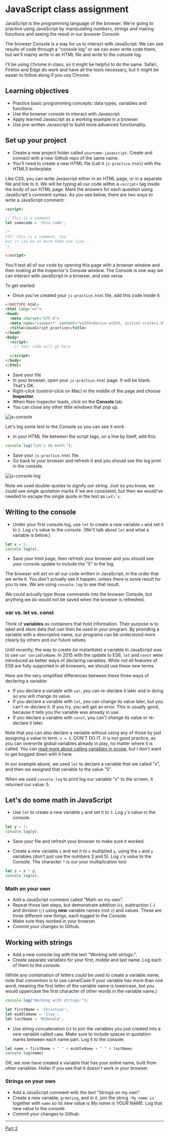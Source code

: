 # JavaScript class assignment

JavaScript is the programming language of the browser. We're going to practice using JavaScript by manipulating numbers, strings and making functions and seeing the result in our browser Console.

The browser Console is a way for us to interact with JavaScript: We can see results of code through a "console log" or we can even write code there, but we'll mainly write in an HTML file and write to the console log.

I'll be using Chrome in class, so it might be helpful to do the same. Safari, Firefox and Edge do work and have all the tools necessary, but it might be easier to follow along if you use Chrome.

## Learning objectives

- Practice basic programming concepts: data types, variables and functions.
- Use the browser console to interact with Javascript.
- Apply learned Javascript as a working example in a browser.
- Use pre-written Javascript to build more advanced functionality.

## Set up your project

- Create a new project folder called `yourname-javascript`. Create and connect with a new Github repo of the same name.
- You'll need to create a new HTML file (call it `js-practice.html`) with the HTML5 boilerplate.

Like CSS, you can write Javascript either in an HTML page, or in a separate file and link to it. We will be typing all our code within a `<script>` tag inside the body of our HTML page. Mark the answers for each question using JavaScript's comment syntax. As you see below, there are two ways to write a JavaScript comment:

```html
<script>

// This is a comment
let somecode = 'this code';

/*
FYI: this is a comment, too
but it can be on more then one line
*/

</script>
```

You'll test all of our code by opening this page with a browser window and then looking at the Inspector's Console window. The Console is one way we can interact with JavaScript in a browser, and vise versa.

To get started:

- Once you've created your `js-practice.html` file, add this code inside it:

```html
<!DOCTYPE html>
<html lang="en">
<head>
  <meta charset="UTF-8">
  <meta name="viewport" content="width=device-width, initial-scale=1.0">
  <title>JavaScript practice</title>
</head>
<body>
  <script>
    // Your code will go here

  </script>
</body>
</html>
```

- Save your file
- In your browser, open your `js-practice.html` page. It will be blank. That's OK.
- Right-click (control-click on Mac) in the middle of the page and choose **Inspector**.
- When then Inspector loads, click on the **Console** tab.
- You can close any other little windows that pop up.

![js-console](../images/js-console.gif)

Let's log some text to the Console so you can see it work.

- In your HTML file between the script tags, on a line by itself, add this:

```js
console.log("Let's do math:");
```

- Save your `js-practice.html` file.
- Go back to your browser and refresh it and you should see the log print in the console.

![js-console-log](../images/js-console-log.png)

Note we used double-quotes to signify our string. Just so you know, we could use single quotation marks if we are consistent, but then we would've needed to escape the single quote in the text as `Let\'s`.

## Writing to the console

- Under your first console.log, use `let` to create a new variable `x` and set it to `5`. Log `x`'s value to the console. (We'll talk about `let` and what a variable is below.)

```js
let x = 5;
console.log(x);
```

- Save your html page, then refresh your browser and you should see your console update to include the "5" in the log.

The browser will act on all our code written in JavaScript, in the order that we write it. You don't actually see it happen, unless there is some result for you to see. We are using `console.log` to see that result.

We could actually type those commands into the browser Console, but anything we do would not be saved when the browser is refreshed.

### var vs. let vs. const

Think of **variables** as containers that hold information. Their purpose is to label and store data that can then be used in your program. By providing a variable with a descriptive name, our programs can be understood more clearly by others and our future selves.

Until recently, the way to create (or instantiate) a variable in JavaScript was to use `var variableName`. In 2015 with the update to ES6, `let` and `const` were introduced as better ways of declaring variables. While not all features of ES6 are fully supported in all browsers, we should use these new terms.

Here are the very simplified differences between these three ways of declaring a variable:

- If you declare a variable with `var`, you can re-declare it later and in doing so you will change its value.
- If you declare a variable with `let`, you can change its value later, but you can't re-declare it. If you try, you will get an error. This is usually good, because it tells you the variable was already in use.
- If you declare a variable with `const`, you can't change its value or re-declare it later.

Note that you can also declare a variable without using any of those by just assigning a value to term. `x = 5`. DON'T DO IT. It is not good practice, as you can overwrite global variables already in play, no matter where it is called. You can [read more about calling variables in scope](https://wesbos.com/javascript-scoping/), but I don't want to get bogged down with it here.

In our example above, we used `let` to declare a variable that we called "x", and then we assigned that variable to the value "5".

When we used `console.log` to print log our variable "x" to the screen, it returned our value: 5.

## Let's do some math in JavaScript

- Use `let` to create a new variable `y` and set it to `3`. Log `y`'s value to the console.

```js
let y = 3;
console.log(y);
```

- Save your file and refresh your browser to make sure it worked.

- Create a new variable `z` and set it to `x` multiplied `y`, using the `x` and `y` variables (don't just use the numbers 3 and 5). Log `z`'s value to the Console. The character `*` is our your multiplication tool.

```js
let z = x * y;
console.log(z);
```

### Math on your own

- Add a JavaScript comment called "Math on my own".
- Repeat those last steps, but demonstrate addition (`+`), subtraction (`-`) and division (`/`) using **new** variable names (not `z`) and values. These are three different new things, each logged to the Console.
- Make sure they worked in your browser.
- Commit your changes to Github.

## Working with strings

- Add a new console log with the text "Working with strings:".
- Create separate variables for your first, middle and last name. Log each of them to the console.

(While any combination of letters _could_ be used to create a variable name, note that convention is to use camelCase if your variable has more than one word, meaning the first letter of the variable name is lowercase, but you would uppercase the first character of other words in the variable name.)

```js
console.log("Working with strings:");

let firstName = 'Christian';
let middleName = 'Clay';
let lastName = 'McDonald';
```

- Use string concatenation (`+`) to join the variables you just created into a new variable called `name`. Make sure to include spaces in quotation marks between each name part. Log it to the console.

```js
let name = firstName + " " + middleName + " " + lastName;
console.log(name)
```

OK, we now have created a variable that has your entire name, built from other variables. Holler if you see that it doesn't work in your browser.

### Strings on your own

- Add a JavaScript comment with the text "Strings on my own".
- Create a new variable, `greeting`, and in it, join the string `'My name is'` together with `name` so its new value is *My name is YOUR NAME*. Log that new value to the console.
- Commit your changes to Github.

---

[Part 2](js-class-02.md)